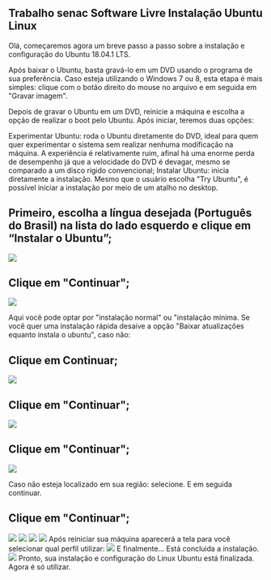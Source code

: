 ## Trabalho senac Software Livre Instalação Ubuntu Linux
Olá, começaremos agora um breve passo a passo sobre a instalação e configuração do Ubuntu 18.04.1 LTS.

Após baixar o Ubuntu, basta gravá-lo em um DVD usando o programa de sua preferência. Caso esteja utilizando o Windows 7 ou 8, esta etapa é mais simples: clique com o botão direito do mouse no arquivo e em seguida em "Gravar imagem".

Depois de gravar o Ubuntu em um DVD, reinicie a máquina e escolha a opção de realizar o boot pelo Ubuntu. Após iniciar, teremos duas opções:

Experimentar Ubuntu: roda o Ubuntu diretamente do DVD, ideal para quem quer experimentar o sistema sem realizar nenhuma modificação na máquina. A experiência é relativamente ruim, afinal há uma enorme perda de desempenho já que a velocidade do DVD é devagar, mesmo se comparado a um disco rígido convencional;
Instalar Ubuntu: inicia diretamente a instalação. Mesmo que o usuário escolha "Try Ubuntu", é possível iniciar a instalação por meio de um atalho no desktop.

## Primeiro, escolha a língua desejada (Português do Brasil) na lista do lado esquerdo e clique em “Instalar o Ubuntu”;

<img src="Capturaa1.JPG">

## Clique em "Continuar";

<img src="Captura2.JPG">

Aqui você pode optar por "instalação normal" ou "instalação mínima. Se você quer uma instalação rápida desaive a opção "Baixar atualizações equanto instala o ubuntu", caso não:
## Clique em Continuar;

<img src="Capturar3.JPG">

## Clique em "Continuar";

<img src="Capturar4.JPG">

## Clique em "Continuar";

<img src="Capturar5.JPG">

Caso não esteja localizado em sua região: selecione. E em seguida continuar.
## Clique em "Continuar";

<img src="Capturar6.JPG">
<img src="Capturar7.JPG">
<img src="Capturar8.JPG">
<img src="Capturar9.JPG">
Após reiniciar sua máquina aparecerá a tela para você selecionar qual perfil utilizar:
<img src="Capturar10.JPG">
E finalmente... Está concluida a instalação.
<img src="Capturar11.JPG">
Pronto, sua instalação e configuração do Linux Ubuntu está finalizada. Agora é só utilizar.
